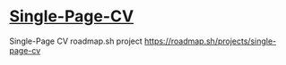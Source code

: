 # [Single-Page-CV](https://roadmap.sh/projects/single-page-cv)
Single-Page CV roadmap.sh project
https://roadmap.sh/projects/single-page-cv
